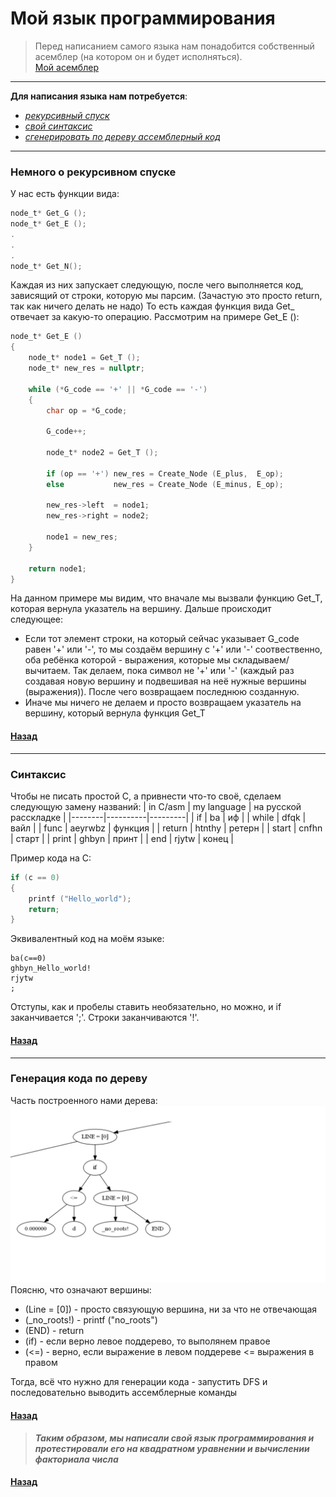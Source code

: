 # Мой язык программирования
>Перед написанием самого языка нам понадобится собственный асемблер (на котором он и будет исполняться).  
>[Мой асемблер](https://github.com/DBarinovv/cpu)
---
**Для написания языка нам потребуется**:
* [*рекурсивный спуск*](https://github.com/DBarinovv/Recursion-slope-tree/new/master?readme=1#немного-о-рекурсивном-спуске)
* [*свой синтаксис*](https://github.com/DBarinovv/Recursion-slope-tree/new/master?readme=1#синтаксис)
* [*сгенерировать по дереву ассемблерный код*](https://github.com/DBarinovv/Recursion-slope-tree/new/master?readme=1#генерация-кода-по-дереву)

---

### Немного о рекурсивном спуске

У нас есть функции вида:
```C
node_t* Get_G ();
node_t* Get_E ();
.
.
.
node_t* Get_N();
```
  Каждая из них запускает следующую, после чего выполняется код, зависящий от строки, которую мы парсим.
(Зачастую это просто return, так как ничего делать не надо)
То есть каждая функция вида Get_ отвечает за какую-то операцию. Рассмотрим на примере Get_E ():
```C
node_t* Get_E ()
{
    node_t* node1 = Get_T ();
    node_t* new_res = nullptr;

    while (*G_code == '+' || *G_code == '-')
    {
        char op = *G_code;

        G_code++;

        node_t* node2 = Get_T ();

        if (op == '+') new_res = Create_Node (E_plus,  E_op);
        else           new_res = Create_Node (E_minus, E_op);

        new_res->left  = node1;
        new_res->right = node2;

        node1 = new_res;
    }

    return node1;
}
```
На данном примере мы видим, что вначале мы вызвали функцию Get_T, которая вернула указатель на вершину.
Дальше происходит следующее:
- Если тот элемент строки, на который сейчас указывает G_code равен '+' или '-', 
то мы создаём вершину с '+' или '-' соотвественно, оба ребёнка которой - выражения, которые мы складываем/вычитаем.
Так делаем, пока символ не '+' или '-' (каждый раз создавая новую вершину и подвешивая на неё нужные вершины (выражения)).
После чего возвращаем последнюю созданную.
- Иначе мы ничего не делаем и просто возвращаем указатель на вершину, который вернула функция Get_T

#### [Назад](https://github.com/DBarinovv/Recursion-slope-tree/#мой-язык-программирования)
---
### Синтаксис
Чтобы не писать простой С, а привнести что-то своё, сделаем следующую замену названий:
| in C/asm | my language | на русской расскладке |
|--------|----------|---------|
| if     | ba       | иф      |
| while  | dfqk     | вайл    |
| func   | aeyrwbz  | функция |
| return | htnthy   | ретерн  |
| start  | cnfhn    | старт   |
| print  | ghbyn    | принт   |
| end    | rjytw    | конец   |

Пример кода на С:
```C
if (c == 0)
{
    printf ("Hello_world");
    return;  
}
```
Эквивалентный код на моём языке:
```
ba(c==0)
ghbyn_Hello_world!
rjytw
;
```
Отступы, как и пробелы ставить необязательно, но можно, и if заканчивается ';'. Строки заканчиваются '!'.

#### [Назад](https://github.com/DBarinovv/Recursion-slope-tree/#мой-язык-программирования)

---
### Генерация кода по дереву
Часть построенного нами дерева:
![Часть построенного нами дерева](https://github.com/DBarinovv/Recursion-slope-tree/blob/master/Example_tree.png)
Поясню, что означают вершины:
* (Line = [0]) - просто связующую вершина, ни за что не отвечающая
* (_no_roots!) - printf ("no_roots")
* (END)        - return
* (if)         - если верно левое поддерево, то выполянем правое
* (<=)         - верно, если выражение в левом поддереве <= выражения в правом

Тогда, всё что нужно для генерации кода - запустить DFS и последовательно выводить ассемблерные команды
#### [Назад](https://github.com/DBarinovv/Recursion-slope-tree/#мой-язык-программирования)
>***Таким образом, мы написали свой язык программирования и протестировали его на квадратном уравнении и вычислении факториала числа***
#### [Назад](https://github.com/DBarinovv/Recursion-slope-tree/#мой-язык-программирования)
